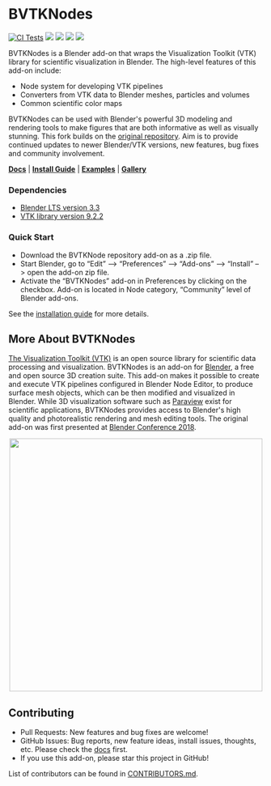 # BVTKNodes
[![CI Tests](https://github.com/tkeskita/BVtkNodes/actions/workflows/blender-tests.yml/badge.svg)](https://github.com/tkeskita/BVtkNodes/actions/workflows/blender-tests.yml) [![](https://readthedocs.org/projects/bvtknodes/badge/?version=latest)](https://bvtknodes.readthedocs.io) [![](https://img.shields.io/github/license/tkeskita/BVtkNodes)](https://github.com/tkeskita/BVtkNodes/blob/master/LICENSE) [![](https://img.shields.io/badge/Download-.zip-blue)](https://github.com/tkeskita/BVtkNodes/archive/master.zip) ![](https://img.shields.io/github/stars/tkeskita/BVtkNodes?style=social)

BVTKNodes is a Blender add-on that wraps the Visualization Toolkit (VTK) library for scientific visualization in Blender. 
The high-level features of this add-on include:

- Node system for developing VTK pipelines
- Converters from VTK data to Blender meshes, particles and volumes
- Common scientific color maps

BVTKNodes can be used with Blender's powerful 3D modeling and rendering tools to make figures that are both informative as well as visually stunning. 
This fork builds on the [original repository](https://github.com/simboden/BVtkNodes). Aim is to provide continued updates to newer Blender/VTK versions, new features, bug fixes and community involvement.

[**Docs**](https://bvtknodes.readthedocs.io/en/latest/) | [**Install Guide**](https://bvtknodes.readthedocs.io/en/latest/BVTKNodes.html#installation-of-vtk-for-blender) | [**Examples**](https://bvtknodes.readthedocs.io/en/latest/BVTKNodes.html#simple-example-human-head-visualization) | [**Gallery**](https://blenderartists.org/t/bvtknodes-gallery/1161079)

### Dependencies
- [Blender LTS version 3.3](https://www.blender.org/download/lts/)
- [VTK library version 9.2.2](https://pypi.org/project/vtk/9.2.2/)

### Quick Start
- Download the BVTKNode repository add-on as a .zip file. 
- Start Blender, go to “Edit” –> “Preferences” –> “Add-ons” –> “Install” –> open the add-on zip file.
- Activate the “BVTKNodes” add-on in Preferences by clicking on the checkbox. Add-on is located in Node category, “Community” level of Blender add-ons.

See the [installation guide](https://bvtknodes.readthedocs.io/en/latest/BVTKNodes.html#installation-of-vtk-for-blender) for more details.


## More About BVTKNodes
[The Visualization Toolkit (VTK)](https://www.vtk.org/) is an open source library for scientific data processing and visualization. 
BVTKNodes is an add-on for [Blender](https://www.blender.org/), a free and open source 3D creation suite.
This add-on makes it possible to create and execute VTK pipelines configured in Blender Node Editor, to produce surface mesh objects, which can be then modified and visualized in Blender.
While 3D visualization software such as [Paraview](https://www.paraview.org/) exist for scientific applications, BVTKNodes provides access to Blender's high quality and photorealistic rendering and mesh editing tools. 
The original add-on was first presented at [Blender Conference 2018](https://www.youtube.com/watch?v=KcF4LBTTyvk).

<p  align="center">
<img  width="500" src="https://raw.githubusercontent.com/tkeskita/BVtkNodes/master/docs/images/isosurfaces.png">
</p>

##  Contributing
- Pull Requests: New features and bug fixes are welcome!
- GitHub Issues: Bug reports, new feature ideas, install issues, thoughts, etc. Please check the [docs](https://bvtknodes.readthedocs.io/en/latest/BVTKNodes.html#help-with-issues) first.
- If you use this add-on, please star this project in GitHub!

List of contributors can be found in [CONTRIBUTORS.md](https://github.com/tkeskita/BVtkNodes/blob/master/CONTRIBUTORS.md).
